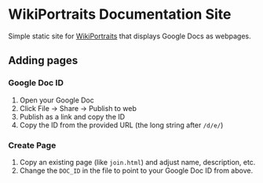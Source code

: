 # WikiPortraits Documentation Site

Simple static site for [WikiPortraits](https://www.wikiportraits.org/)
that displays Google Docs as webpages.

## Adding pages
### Google Doc ID
1. Open your Google Doc
2. Click File → Share → Publish to web
3. Publish as a link and copy the ID
4. Copy the ID from the provided URL (the long string after `/d/e/`)
### Create Page
1. Copy an existing page (like `join.html`) and adjust name, description, etc.
2. Change the `DOC_ID` in the file to point to your Google Doc ID from above.